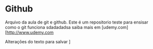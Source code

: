 # Github

Arquivo da aula de git e github.
Este é um repositorio teste para ensisar como o git funciona
sdadadadsa
saiba mais em [udemy.com][http://www.udemy.com

Alterações do texto para salvar
]
